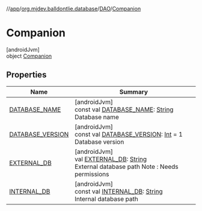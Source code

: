 //[app](../../../../index.md)/[org.mjdev.balldontlie.database](../../index.md)/[DAO](../index.md)/[Companion](index.md)

# Companion

[androidJvm]\
object [Companion](index.md)

## Properties

| Name | Summary |
|---|---|
| [DATABASE_NAME](-d-a-t-a-b-a-s-e_-n-a-m-e.md) | [androidJvm]<br>const val [DATABASE_NAME](-d-a-t-a-b-a-s-e_-n-a-m-e.md): [String](https://kotlinlang.org/api/latest/jvm/stdlib/kotlin/-string/index.html)<br>Database name |
| [DATABASE_VERSION](-d-a-t-a-b-a-s-e_-v-e-r-s-i-o-n.md) | [androidJvm]<br>const val [DATABASE_VERSION](-d-a-t-a-b-a-s-e_-v-e-r-s-i-o-n.md): [Int](https://kotlinlang.org/api/latest/jvm/stdlib/kotlin/-int/index.html) = 1<br>Database version |
| [EXTERNAL_DB](-e-x-t-e-r-n-a-l_-d-b.md) | [androidJvm]<br>val [EXTERNAL_DB](-e-x-t-e-r-n-a-l_-d-b.md): [String](https://kotlinlang.org/api/latest/jvm/stdlib/kotlin/-string/index.html)<br>External database path Note : Needs permissions |
| [INTERNAL_DB](-i-n-t-e-r-n-a-l_-d-b.md) | [androidJvm]<br>const val [INTERNAL_DB](-i-n-t-e-r-n-a-l_-d-b.md): [String](https://kotlinlang.org/api/latest/jvm/stdlib/kotlin/-string/index.html)<br>Internal database path |
